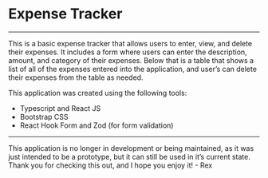 # Expense Tracker

---

This is a basic expense tracker that allows users to enter, view, and delete their expenses. It includes a form where users can enter the description, amount, and category of their expenses. Below that is a table that shows a list of all of the expenses entered into the application, and user’s can delete their expenses from the table as needed.

This application was created using the following tools:

- Typescript and React JS
- Bootstrap CSS
- React Hook Form and Zod (for form validation)

---

This application is no longer in development or being maintained, as it was just intended to be a prototype, but it can still be used in it’s current state. Thank you for checking this out, and I hope you enjoy it! - Rex